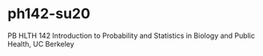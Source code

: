 # ph142-su20
PB HLTH 142 Introduction to Probability and Statistics in Biology and Public Health, UC Berkeley

